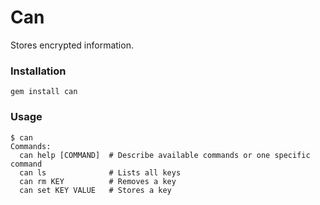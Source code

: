 # Can

Stores encrypted information.


### Installation

    gem install can


### Usage

    $ can
    Commands:
      can help [COMMAND]  # Describe available commands or one specific command
      can ls              # Lists all keys
      can rm KEY          # Removes a key
      can set KEY VALUE   # Stores a key
